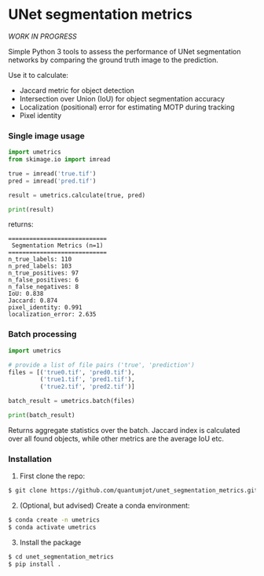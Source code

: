 # UNet segmentation metrics

*WORK IN PROGRESS*

Simple Python 3 tools to assess the performance of UNet segmentation networks by comparing the ground truth image to the prediction.

Use it to calculate:
+ Jaccard metric for object detection
+ Intersection over Union (IoU) for object segmentation accuracy
+ Localization (positional) error for estimating MOTP during tracking
+ Pixel identity


### Single image usage

```python
import umetrics
from skimage.io import imread

true = imread('true.tif')
pred = imread('pred.tif')

result = umetrics.calculate(true, pred)

print(result)
```

returns:

```
============================
 Segmentation Metrics (n=1)
============================
n_true_labels: 110
n_pred_labels: 103
n_true_positives: 97
n_false_positives: 6
n_false_negatives: 8
IoU: 0.838
Jaccard: 0.874
pixel_identity: 0.991
localization_error: 2.635
```


### Batch processing

```python
import umetrics

# provide a list of file pairs ('true', 'prediction')
files = [('true0.tif', 'pred0.tif'),
         ('true1.tif', 'pred1.tif'),
         ('true2.tif', 'pred2.tif')]

batch_result = umetrics.batch(files)

print(batch_result)
```

Returns aggregate statistics over the batch. Jaccard index is calculated over all found objects, while other metrics are the average IoU etc.


### Installation

1. First clone the repo:
```sh
$ git clone https://github.com/quantumjot/unet_segmentation_metrics.git
```

2. (Optional, but advised) Create a conda environment:
```sh
$ conda create -n umetrics
$ conda activate umetrics
```

3. Install the package
```sh
$ cd unet_segmentation_metrics
$ pip install .
```
